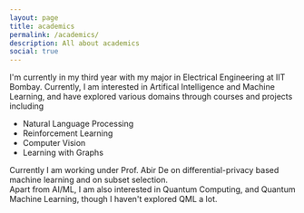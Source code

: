 ```yaml
---
layout: page
title: academics
permalink: /academics/
description: All about academics
social: true
---
```


I'm currently in my third year with my major in Electrical Engineering at IIT Bombay. Currently, I am interested in Artifical Intelligence and Machine Learning, and have explored various domains through courses and projects including 
- Natural Language Processing
- Reinforcement Learning
- Computer Vision
- Learning with Graphs

Currently I am working under Prof. Abir De on differential-privacy based machine learning and on subset selection.<br>
Apart from AI/ML, I am also interested in Quantum Computing, and Quantum Machine Learning, though I haven't explored QML a lot.<br>
